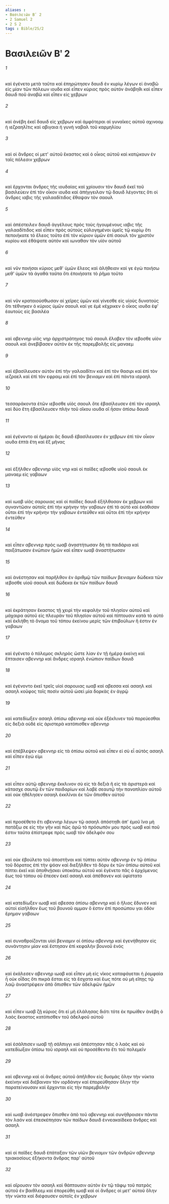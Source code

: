 ```yaml
---
aliases : 
- Βασιλειῶν Βʹ 2
- 2 Samuel 2
- 2 S 2
tags : Bible/2S/2
---
```


# Βασιλειῶν Βʹ 2

###### 1
καὶ ἐγένετο μετὰ ταῦτα καὶ ἐπηρώτησεν δαυιδ ἐν κυρίῳ λέγων εἰ ἀναβῶ εἰς μίαν τῶν πόλεων ιουδα καὶ εἶπεν κύριος πρὸς αὐτόν ἀνάβηθι καὶ εἶπεν δαυιδ ποῦ ἀναβῶ καὶ εἶπεν εἰς χεβρων
###### 2
καὶ ἀνέβη ἐκεῖ δαυιδ εἰς χεβρων καὶ ἀμφότεραι αἱ γυναῖκες αὐτοῦ αχινοομ ἡ ιεζραηλῖτις καὶ αβιγαια ἡ γυνὴ ναβαλ τοῦ καρμηλίου
###### 3
καὶ οἱ ἄνδρες οἱ μετ' αὐτοῦ ἕκαστος καὶ ὁ οἶκος αὐτοῦ καὶ κατῴκουν ἐν ταῖς πόλεσιν χεβρων
###### 4
καὶ ἔρχονται ἄνδρες τῆς ιουδαίας καὶ χρίουσιν τὸν δαυιδ ἐκεῖ τοῦ βασιλεύειν ἐπὶ τὸν οἶκον ιουδα καὶ ἀπήγγειλαν τῷ δαυιδ λέγοντες ὅτι οἱ ἄνδρες ιαβις τῆς γαλααδίτιδος ἔθαψαν τὸν σαουλ
###### 5
καὶ ἀπέστειλεν δαυιδ ἀγγέλους πρὸς τοὺς ἡγουμένους ιαβις τῆς γαλααδίτιδος καὶ εἶπεν πρὸς αὐτούς εὐλογημένοι ὑμεῖς τῷ κυρίῳ ὅτι πεποιήκατε τὸ ἔλεος τοῦτο ἐπὶ τὸν κύριον ὑμῶν ἐπὶ σαουλ τὸν χριστὸν κυρίου καὶ ἐθάψατε αὐτὸν καὶ ιωναθαν τὸν υἱὸν αὐτοῦ
###### 6
καὶ νῦν ποιήσαι κύριος μεθ' ὑμῶν ἔλεος καὶ ἀλήθειαν καί γε ἐγὼ ποιήσω μεθ' ὑμῶν τὰ ἀγαθὰ ταῦτα ὅτι ἐποιήσατε τὸ ῥῆμα τοῦτο
###### 7
καὶ νῦν κραταιούσθωσαν αἱ χεῖρες ὑμῶν καὶ γίνεσθε εἰς υἱοὺς δυνατούς ὅτι τέθνηκεν ὁ κύριος ὑμῶν σαουλ καί γε ἐμὲ κέχρικεν ὁ οἶκος ιουδα ἐφ' ἑαυτοὺς εἰς βασιλέα
###### 8
καὶ αβεννηρ υἱὸς νηρ ἀρχιστράτηγος τοῦ σαουλ ἔλαβεν τὸν ιεβοσθε υἱὸν σαουλ καὶ ἀνεβίβασεν αὐτὸν ἐκ τῆς παρεμβολῆς εἰς μαναεμ
###### 9
καὶ ἐβασίλευσεν αὐτὸν ἐπὶ τὴν γαλααδῖτιν καὶ ἐπὶ τὸν θασιρι καὶ ἐπὶ τὸν ιεζραελ καὶ ἐπὶ τὸν εφραιμ καὶ ἐπὶ τὸν βενιαμιν καὶ ἐπὶ πάντα ισραηλ
###### 10
τεσσαράκοντα ἐτῶν ιεβοσθε υἱὸς σαουλ ὅτε ἐβασίλευσεν ἐπὶ τὸν ισραηλ καὶ δύο ἔτη ἐβασίλευσεν πλὴν τοῦ οἴκου ιουδα οἳ ἦσαν ὀπίσω δαυιδ
###### 11
καὶ ἐγένοντο αἱ ἡμέραι ἃς δαυιδ ἐβασίλευσεν ἐν χεβρων ἐπὶ τὸν οἶκον ιουδα ἑπτὰ ἔτη καὶ ἓξ μῆνας
###### 12
καὶ ἐξῆλθεν αβεννηρ υἱὸς νηρ καὶ οἱ παῖδες ιεβοσθε υἱοῦ σαουλ ἐκ μαναεμ εἰς γαβαων
###### 13
καὶ ιωαβ υἱὸς σαρουιας καὶ οἱ παῖδες δαυιδ ἐξήλθοσαν ἐκ χεβρων καὶ συναντῶσιν αὐτοῖς ἐπὶ τὴν κρήνην τὴν γαβαων ἐπὶ τὸ αὐτό καὶ ἐκάθισαν οὗτοι ἐπὶ τὴν κρήνην τὴν γαβαων ἐντεῦθεν καὶ οὗτοι ἐπὶ τὴν κρήνην ἐντεῦθεν
###### 14
καὶ εἶπεν αβεννερ πρὸς ιωαβ ἀναστήτωσαν δὴ τὰ παιδάρια καὶ παιξάτωσαν ἐνώπιον ἡμῶν καὶ εἶπεν ιωαβ ἀναστήτωσαν
###### 15
καὶ ἀνέστησαν καὶ παρῆλθον ἐν ἀριθμῷ τῶν παίδων βενιαμιν δώδεκα τῶν ιεβοσθε υἱοῦ σαουλ καὶ δώδεκα ἐκ τῶν παίδων δαυιδ
###### 16
καὶ ἐκράτησαν ἕκαστος τῇ χειρὶ τὴν κεφαλὴν τοῦ πλησίον αὐτοῦ καὶ μάχαιρα αὐτοῦ εἰς πλευρὰν τοῦ πλησίον αὐτοῦ καὶ πίπτουσιν κατὰ τὸ αὐτό καὶ ἐκλήθη τὸ ὄνομα τοῦ τόπου ἐκείνου μερὶς τῶν ἐπιβούλων ἥ ἐστιν ἐν γαβαων
###### 17
καὶ ἐγένετο ὁ πόλεμος σκληρὸς ὥστε λίαν ἐν τῇ ἡμέρᾳ ἐκείνῃ καὶ ἔπταισεν αβεννηρ καὶ ἄνδρες ισραηλ ἐνώπιον παίδων δαυιδ
###### 18
καὶ ἐγένοντο ἐκεῖ τρεῖς υἱοὶ σαρουιας ιωαβ καὶ αβεσσα καὶ ασαηλ καὶ ασαηλ κοῦφος τοῖς ποσὶν αὐτοῦ ὡσεὶ μία δορκὰς ἐν ἀγρῷ
###### 19
καὶ κατεδίωξεν ασαηλ ὀπίσω αβεννηρ καὶ οὐκ ἐξέκλινεν τοῦ πορεύεσθαι εἰς δεξιὰ οὐδὲ εἰς ἀριστερὰ κατόπισθεν αβεννηρ
###### 20
καὶ ἐπέβλεψεν αβεννηρ εἰς τὰ ὀπίσω αὐτοῦ καὶ εἶπεν εἰ σὺ εἶ αὐτὸς ασαηλ καὶ εἶπεν ἐγώ εἰμι
###### 21
καὶ εἶπεν αὐτῷ αβεννηρ ἔκκλινον σὺ εἰς τὰ δεξιὰ ἢ εἰς τὰ ἀριστερὰ καὶ κάτασχε σαυτῷ ἓν τῶν παιδαρίων καὶ λαβὲ σεαυτῷ τὴν πανοπλίαν αὐτοῦ καὶ οὐκ ἠθέλησεν ασαηλ ἐκκλῖναι ἐκ τῶν ὄπισθεν αὐτοῦ
###### 22
καὶ προσέθετο ἔτι αβεννηρ λέγων τῷ ασαηλ ἀπόστηθι ἀπ' ἐμοῦ ἵνα μὴ πατάξω σε εἰς τὴν γῆν καὶ πῶς ἀρῶ τὸ πρόσωπόν μου πρὸς ιωαβ καὶ ποῦ ἐστιν ταῦτα ἐπίστρεφε πρὸς ιωαβ τὸν ἀδελφόν σου
###### 23
καὶ οὐκ ἐβούλετο τοῦ ἀποστῆναι καὶ τύπτει αὐτὸν αβεννηρ ἐν τῷ ὀπίσω τοῦ δόρατος ἐπὶ τὴν ψόαν καὶ διεξῆλθεν τὸ δόρυ ἐκ τῶν ὀπίσω αὐτοῦ καὶ πίπτει ἐκεῖ καὶ ἀποθνῄσκει ὑποκάτω αὐτοῦ καὶ ἐγένετο πᾶς ὁ ἐρχόμενος ἕως τοῦ τόπου οὗ ἔπεσεν ἐκεῖ ασαηλ καὶ ἀπέθανεν καὶ ὑφίστατο
###### 24
καὶ κατεδίωξεν ιωαβ καὶ αβεσσα ὀπίσω αβεννηρ καὶ ὁ ἥλιος ἔδυνεν καὶ αὐτοὶ εἰσῆλθον ἕως τοῦ βουνοῦ αμμαν ὅ ἐστιν ἐπὶ προσώπου γαι ὁδὸν ἔρημον γαβαων
###### 25
καὶ συναθροίζονται υἱοὶ βενιαμιν οἱ ὀπίσω αβεννηρ καὶ ἐγενήθησαν εἰς συνάντησιν μίαν καὶ ἔστησαν ἐπὶ κεφαλὴν βουνοῦ ἑνός
###### 26
καὶ ἐκάλεσεν αβεννηρ ιωαβ καὶ εἶπεν μὴ εἰς νῖκος καταφάγεται ἡ ῥομφαία ἦ οὐκ οἶδας ὅτι πικρὰ ἔσται εἰς τὰ ἔσχατα καὶ ἕως πότε οὐ μὴ εἴπῃς τῷ λαῷ ἀναστρέφειν ἀπὸ ὄπισθεν τῶν ἀδελφῶν ἡμῶν
###### 27
καὶ εἶπεν ιωαβ ζῇ κύριος ὅτι εἰ μὴ ἐλάλησας διότι τότε ἐκ πρωίθεν ἀνέβη ὁ λαὸς ἕκαστος κατόπισθεν τοῦ ἀδελφοῦ αὐτοῦ
###### 28
καὶ ἐσάλπισεν ιωαβ τῇ σάλπιγγι καὶ ἀπέστησαν πᾶς ὁ λαὸς καὶ οὐ κατεδίωξαν ὀπίσω τοῦ ισραηλ καὶ οὐ προσέθεντο ἔτι τοῦ πολεμεῖν
###### 29
καὶ αβεννηρ καὶ οἱ ἄνδρες αὐτοῦ ἀπῆλθον εἰς δυσμὰς ὅλην τὴν νύκτα ἐκείνην καὶ διέβαιναν τὸν ιορδάνην καὶ ἐπορεύθησαν ὅλην τὴν παρατείνουσαν καὶ ἔρχονται εἰς τὴν παρεμβολήν
###### 30
καὶ ιωαβ ἀνέστρεψεν ὄπισθεν ἀπὸ τοῦ αβεννηρ καὶ συνήθροισεν πάντα τὸν λαόν καὶ ἐπεσκέπησαν τῶν παίδων δαυιδ ἐννεακαίδεκα ἄνδρες καὶ ασαηλ
###### 31
καὶ οἱ παῖδες δαυιδ ἐπάταξαν τῶν υἱῶν βενιαμιν τῶν ἀνδρῶν αβεννηρ τριακοσίους ἑξήκοντα ἄνδρας παρ' αὐτοῦ
###### 32
καὶ αἴρουσιν τὸν ασαηλ καὶ θάπτουσιν αὐτὸν ἐν τῷ τάφῳ τοῦ πατρὸς αὐτοῦ ἐν βαιθλεεμ καὶ ἐπορεύθη ιωαβ καὶ οἱ ἄνδρες οἱ μετ' αὐτοῦ ὅλην τὴν νύκτα καὶ διέφαυσεν αὐτοῖς ἐν χεβρων
